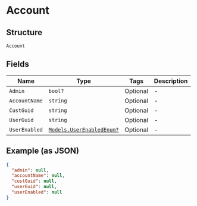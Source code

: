 
# Account

## Structure

`Account`

## Fields

| Name | Type | Tags | Description |
|  --- | --- | --- | --- |
| `Admin` | `bool?` | Optional | - |
| `AccountName` | `string` | Optional | - |
| `CustGuid` | `string` | Optional | - |
| `UserGuid` | `string` | Optional | - |
| `UserEnabled` | [`Models.UserEnabledEnum?`](../../doc/models/user-enabled-enum.md) | Optional | - |

## Example (as JSON)

```json
{
  "admin": null,
  "accountName": null,
  "custGuid": null,
  "userGuid": null,
  "userEnabled": null
}
```

